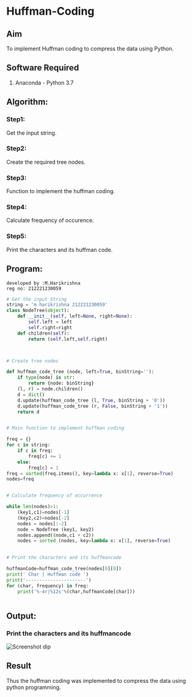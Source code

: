 # Huffman-Coding
## Aim
To implement Huffman coding to compress the data using Python.

## Software Required
1. Anaconda - Python 3.7

## Algorithm:
### Step1:
Get the input string.

### Step2:
Create the required tree nodes.

### Step3:
Function to implement the huffman coding.

### Step4:
Calculate frequency of occurence.

### Step5:
Print the characters and its huffman code.

 
## Program:
```
developed by :M.Harikrishna
reg no: 212221230059
```
``` Python
# Get the input String
string = 'm harikrishna 212221230059'
class NodeTree(object):
    def __init__(self, left=None, right=None): 
        self.left = left
        self.right=right
    def children(self):
        return (self.left,self.right)



# Create tree nodes

def huffman_code_tree (node, left=True, binString=''):
    if type(node) is str:
        return {node: binString}
    (l, r) = node.children()
    d = dict()
    d.update(huffman_code_tree (l, True, binString + '0'))
    d.update(huffman_code_tree (r, False, binString + '1'))
    return d


# Main function to implement huffman coding

freq = {}
for c in string:
    if c in freq:
        freq[c] += 1
    else:
        freq[c] = 1
freq = sorted(freq.items(), key=lambda x: x[1], reverse=True)
nodes=freq


# Calculate frequency of occurrence

while len(nodes)>1:
    (key1,c1)=nodes[-1]
    (key2,c2)=nodes[-2]
    nodes = nodes[:-2]
    node = NodeTree (key1, key2)
    nodes.append((node,c1 + c2))
    nodes = sorted (nodes, key=lambda x: x[1], reverse=True)
    

# Print the characters and its huffmancode

huffmanCode=huffman_code_tree(nodes[0][0])
print(' Char | Huffman code ') 
print('----------------------')
for (char, frequency) in freq:
    print('%-4r|%12s'%(char,huffmanCode[char]))



```
## Output:

### Print the characters and its huffmancode
![Screenshot  dip](https://github.com/Harikrishna7327/Huffman-Coding/assets/94882905/79c56021-38a2-486a-9240-840c2f77ced8)





## Result
Thus the huffman coding was implemented to compress the data using python programming.
